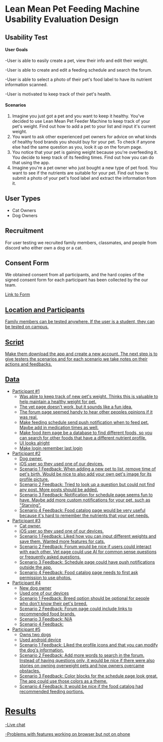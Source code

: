 # Lean Mean Pet Feeding Machine Usability Evaluation Design
## Usability Test
#### User Goals
  -User is able to easily create a pet, view their info and edit their weight.
  
  -User is able to create and edit a feeding schedule and search the forum.
  
  -User is able to select a photo of their pet's food label to have its nutrient information scanned.

  -User is motivated to keep track of their pet's health.

#### Scenarios
 1. Imagine you just got a pet and you want to keep it healthy. You've decided to use Lean Mean Pet Feeder Machine to keep track of your pet's weight. Find out how to add a pet to your list and input it's current weight.
 2. You want to ask other experienced pet owners for advice on what kinds of healthy food brands you should buy for your pet. To check if anyone else had the same question as you, look it up on the forum page.
 3. You notice that your pet is gaining weight because you're overfeeding it. You decide to keep track of its feeding times. Find out how you can do that using the app.
 4. Imagine you're a pet owner who just bought a new type of pet food. You want to see if the nutrients are suitable for your pet. Find out how to submit a photo of your pet's food label and extract the information from it.

## User Types
* Cat Owners
* Dog Owners 

## Recruitment
For user testing we recruited family members, classmates, and people from discord who either own a dog or a cat.

## Consent Form

 We obtained consent from all participants, and the hard copies of the signed consent form for each participant has been collected by the our team.

<a href="https://docs.google.com/document/d/1DPY_STlWvWqsiC2z6-3xnyx54cwUNanE2D_dJVf2jPI/edit">Link to Form

## Location and Participants 

Family members can be tested anywhere. If the user is a student, they can be tested on campus.

## Script
Make them download the app and create a new account. The next step is to give testers the scenarios and for each scenario we take notes on their actions and feedbacks.

## Data
* Participant #1
    * Was able to keep track of new pet's weight. Thinks this is valuable to help maintain a healthy weight for pet.
    * The vet page doesn't work, but it sounds like a fun idea.
    * The forum page seemed handy to hear other peoples opinions if it was real.
    * Make feeding schedule send push notification when to feed pet. Maybe add in medication times as well.
    * Make food item page be a database to find different foods, so you can search for other foods that have a different nutrient profile.
    * UI looks alright
    * Make login remember last login
* Participant #2
    * Dog owner.
    * iOS user so they used one of our devices.
    * Scenario 1 Feedback: When adding a new pet to list, remove time of pet's birth. Would be nice to also add your own pet's image for its profile picture.
    * Scenario 2 Feedback: Tried to look up a question but could not find any post. More posts should be added.
    * Scenario 3 Feedback: Notification for schedule page seems fun to have. Maybe add more custom notifications for your pet, such as "Starving".
    * Scenario 4 Feedback: Food catalog page would be very useful because it's hard to remember the nutrients that your pet needs.
* Participant #3
    * Cat owner.
    * iOS user so they used one of our devices.
    * Scenario 1 Feedback: Liked how you can input different weights and save them. Wanted more features for cats.
    * Scenario 2 Feedback: Forum would be nice if users could interact with each other. Vet page could use AI for common sense questions or frequently asked questions.
    * Scenario 3 Feedback: Schedule page could have push notifications outside the app.
    * Scenario 4 Feedback: Food catalog page needs to first ask permission to use photos.  
* Participant #4
    * New dog owner
    * Used one of our devices
    * Scenario 1 Feedback: Breed option should be optional for people who don't know their pet's breed.
    * Scenario 2 Feedback: Forum page could include links to recommended food brands.
    * Scenario 3 Feedback: N/A
    * Scenario 4 Feedback: 
* Participant #5
    * Owns two dogs
    * Used android device
    * Scenario 1 Feedback: Liked the profile icons and that you can modify the dog's information.
    * Scenario 2 Feedback: Add more words to search in the forum. Instead of having questions only, it would be nice if there were also stories on owning overweight pets and how owners overcame obstacles.
    * Scenario 3 Feedback: Color blocks for the schedule page look great. The app could use those colors as a theme.
    * Scenario 4 Feedback: It would be nice if the food catalog had recommended feeding portions.
        
# Results
-Live chat 

-Problems with features working on browser but not on phone

